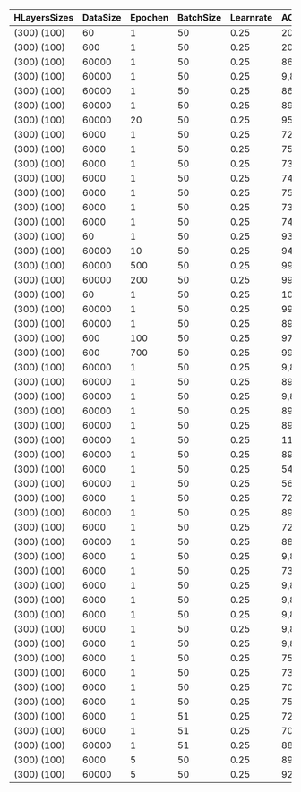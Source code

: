 | HLayersSizes |DataSize| Epochen | BatchSize | Learnrate | ACtrainingD | ACtestD |
|----------|----------|----------|----------|----------|----------|----------
| (300)  (100) |60|1|50|0.25|20,00%|13,26%|
| (300)  (100) |600|1|50|0.25|20,17%|17,83%|
| (300)  (100) |60000|1|50|0.25|86,07%|86,85%|
| (300)  (100) |60000|1|50|0.25|9,87%|9,80%|
| (300)  (100) |60000|1|50|0.25|86,14%|86,94%|
| (300)  (100) |60000|1|50|0.25|89,61%|89,66%|
| (300)  (100) |60000|20|50|0.25|95,86%|95,44%|
| (300)  (100) |6000|1|50|0.25|72,05%|69,39%|
| (300)  (100) |6000|1|50|0.25|75,10%|71,77%|
| (300)  (100) |6000|1|50|0.25|73,65%|71,04%|
| (300)  (100) |6000|1|50|0.25|74,58%|72,17%|
| (300)  (100) |6000|1|50|0.25|75,95%|72,99%|
| (300)  (100) |6000|1|50|0.25|73,18%|70,47%|
| (300)  (100) |6000|1|50|0.25|74,52%|71,64%|
| (300)  (100) |60|1|50|0.25|93,33%|96,53%|
| (300)  (100) |60000|10|50|0.25|94,26%|94,15%|
| (300)  (100) |60000|500|50|0.25|99,75%|97,52%|
| (300)  (100) |60000|200|50|0.25|99,15%|97,16%|
| (300)  (100) |60|1|50|0.25|100,00%|98,86%|
| (300)  (100) |60000|1|50|0.25|99,15%|97,16%|
| (300)  (100) |60000|1|50|0.25|89,57%|89,98%|
| (300)  (100) |600|100|50|0.25|97,83%|82,64%|
| (300)  (100) |600|700|50|0.25|99,83%|83,13%|
| (300)  (100) |60000|1|50|0.25|9,87%|9,80%|
| (300)  (100) |60000|1|50|0.25|89,35%|89,73%|
| (300)  (100) |60000|1|50|0.25|9,87%|9,80%|
| (300)  (100) |60000|1|50|0.25|89,48%|89,62%|
| (300)  (100) |60000|1|50|0.25|89,51%|89,80%|
| (300)  (100) |60000|1|50|0.25|11,24%|11,35%|
| (300)  (100) |60000|1|50|0.25|89,12%|89,68%|
| (300)  (100) |6000|1|50|0.25|54,70%|52,34%|
| (300)  (100) |60000|1|50|0.25|56,56%|56,44%|
| (300)  (100) |6000|1|50|0.25|72,20%|70,29%|
| (300)  (100) |60000|1|50|0.25|89,00%|89,64%|
| (300)  (100) |6000|1|50|0.25|72,43%|69,61%|
| (300)  (100) |60000|1|50|0.25|88,83%|89,58%|
| (300)  (100) |6000|1|50|0.25|9,87%|9,86%|
| (300)  (100) |6000|1|50|0.25|73,17%|70,91%|
| (300)  (100) |6000|1|50|0.25|9,87%|9,86%|
| (300)  (100) |6000|1|50|0.25|9,87%|9,86%|
| (300)  (100) |6000|1|50|0.25|9,87%|9,86%|
| (300)  (100) |6000|1|50|0.25|9,87%|9,86%|
| (300)  (100) |6000|1|50|0.25|9,87%|9,86%|
| (300)  (100) |6000|1|50|0.25|75,10%|71,87%|
| (300)  (100) |6000|1|50|0.25|73,35%|72,10%|
| (300)  (100) |6000|1|50|0.25|70,85%|67,79%|
| (300)  (100) |6000|1|50|0.25|75,13%|73,31%|
| (300)  (100) |6000|1|51|0.25|72,63%|69,47%|
| (300)  (100) |6000|1|51|0.25|70,65%|67,83%|
| (300)  (100) |60000|1|51|0.25|88,59%|89,02%|
| (300)  (100) |6000|5|50|0.25|89,92%|87,14%|
| (300)  (100) |60000|5|50|0.25|92,90%|92,89%|